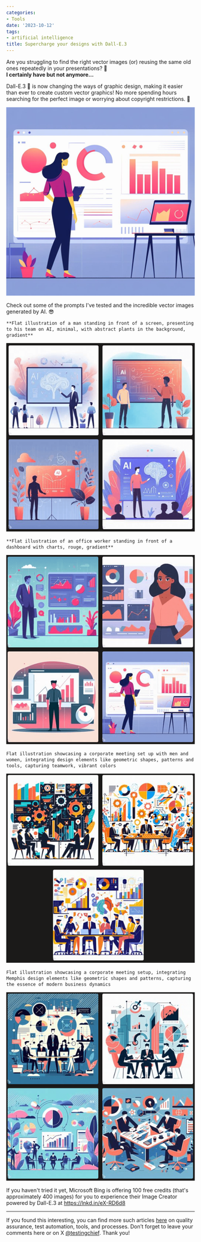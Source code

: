 ```yaml
---
categories:
- Tools
date: '2023-10-12'
tags:
- artificial intelligence
title: Supercharge your designs with Dall-E.3
---
```


Are you struggling to find the right vector images (or) reusing the same old
ones repeatedly in your presentations? 🤔  
**I certainly have but not anymore...**

Dall-E.3 🤖 is now changing the ways of graphic design, making it easier than
ever to create custom vector graphics! No more spending hours searching for
the perfect image or worrying about copyright restrictions. 🎨

![](/assets/img/posts/5506c6ee-d047-4a51-a220-b32a44c02f88.jpg)

Check out some of the prompts I've tested and the incredible vector images
generated by AI. 😎

    
    
    **Flat illustration of a man standing in front of a screen, presenting to his team on AI, minimal, with abstract plants in the background, gradient**

![](/assets/img/posts/Screenshot-2023-10-12-120128.png)

    
    
    **Flat illustration of an office worker standing in front of a dashboard with charts, rouge, gradient**

![](/assets/img/posts/Screenshot-2023-10-12-120308.png)

    
    
    Flat illustration showcasing a corporate meeting set up with men and women, integrating design elements like geometric shapes, patterns and tools, capturing teamwork, vibrant colors

![](/assets/img/posts/Screenshot-2023-10-12-120531.png)

    
    
    Flat illustration showcasing a corporate meeting setup, integrating Memphis design elements like geometric shapes and patterns, capturing the essence of modern business dynamics

![](/assets/img/posts/Screenshot-2023-10-12-120554.png)

If you haven't tried it yet, Microsoft Bing is offering 100 free credits
(that's approximately 400 images) for you to experience their Image Creator
powered by Dall-E.3 at <https://lnkd.in/eX-RD6d8>

* * *

If you found this interesting, you can find more such articles
[here](https://skthetester.github.io/) on quality assurance, test automation,
tools, and processes. Don’t forget to leave your comments here or on X
[@testingchief](https://x.com/testingchief). Thank you!